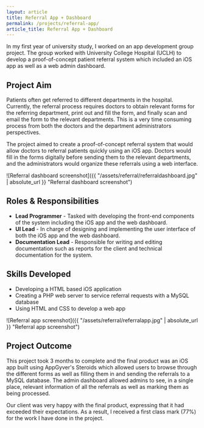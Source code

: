 ```yaml
---
layout: article
title: Referral App + Dashboard
permalink: /projects/referral-app/
article_title: Referral App + Dashboard
---
```


In my first year of university study, I worked on an app development group project. The group worked with University College Hospital (UCLH) to develop a proof-of-concept patient referral system which included an iOS app as well as a web admin dashboard.

## Project Aim

Patients often get referred to different departments in the hospital. Currently, the referral process requires doctors to obtain relevant forms for the referring department, print out and fill the form, and finally scan and email the form to the relevant departments. This is a very time consuming process from both the doctors and the department administrators perspectives.

The project aimed to create a proof-of-concept referral system that would allow doctors to referral patients quickly using an iOS app. Doctors would fill in the forms digitally before sending them to the relevant departments, and the administrators would organize these referrals using a web interface.

![Referral dashboard screenshot]({{ "/assets/referral/referraldashboard.jpg" | absolute_url }} "Referral dashboard screenshot")

## Roles & Responsibilities

- **Lead Programmer** - Tasked with developing the front-end components of the system including the iOS app and the web dashboard. 
- **UI Lead** - In charge of designing and implementing the user interface of both the iOS app and the web dashboard. 
- **Documentation Lead** - Responsible for writing and editing documentation such as reports for the client and technical documentation for the system.

## Skills Developed

- Developing a HTML based iOS application
- Creating a PHP web server to service referral requests with a MySQL database
- Using HTML and CSS to develop a web app

![Referral app screenshot]({{ "/assets/referral/referralapp.jpg" | absolute_url }} "Referral app screenshot")

## Project Outcome

This project took 3 months to complete and the final product was an iOS app built using AppGyver's Steroids which allowed users to browse through the different forms as well as filling them in and sending the referrals to a MySQL database. The admin dashboard allowed admins to see, in a single place, relevant information of all the referrals as well as marking them as being processed.

Our client was very happy with the final product, expressing that it had exceeded their expectations. As a result, I received a first class mark (77%) for the work I have done in the project.